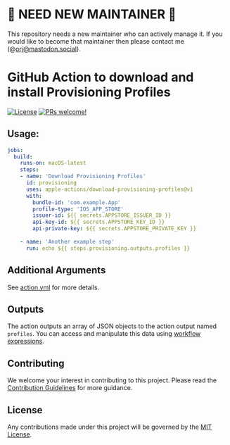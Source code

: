 # 🔨 NEED NEW MAINTAINER 🔨

This repository needs a new maintainer who can actively manage it. If you would like to become that maintainer then please contact me (@orj@mastodon.social).

# GitHub Action to download and install Provisioning Profiles

[![License](https://img.shields.io/badge/license-MIT-green.svg?style=flat)](LICENSE)
[![PRs welcome!](https://img.shields.io/badge/PRs-welcome-brightgreen.svg)](CONTRIBUTING.md)

## Usage:

```yaml
jobs:
  build:
    runs-on: macOS-latest
    steps:
    - name: 'Download Provisioning Profiles'
      id: provisioning
      uses: apple-actions/download-provisioning-profiles@v1
      with: 
        bundle-id: 'com.example.App'
        profile-type: 'IOS_APP_STORE'
        issuer-id: ${{ secrets.APPSTORE_ISSUER_ID }}
        api-key-id: ${{ secrets.APPSTORE_KEY_ID }}
        api-private-key: ${{ secrets.APPSTORE_PRIVATE_KEY }}
  
    - name: 'Another example step'
      run: echo ${{ steps.provisioning.outputs.profiles }}
```

## Additional Arguments

See [action.yml](action.yml) for more details.

## Outputs

The action outputs an array of JSON objects to the action output named `profiles`.  You can access and manipulate this data using [workflow expressions](https://help.github.com/en/actions/automating-your-workflow-with-github-actions/contexts-and-expression-syntax-for-github-actions#steps-context).

## Contributing

We welcome your interest in contributing to this project. Please read the [Contribution Guidelines](CONTRIBUTING.md) for more guidance.

## License

Any contributions made under this project will be governed by the [MIT License](LICENSE).
